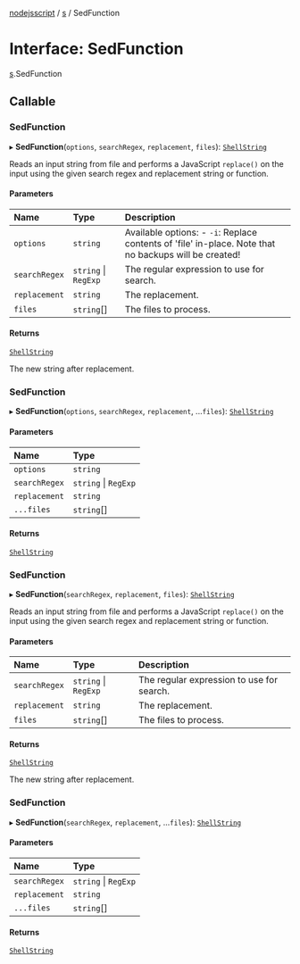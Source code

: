 [nodejsscript](../README.md) / [s](../modules/s.md) / SedFunction

# Interface: SedFunction

[s](../modules/s.md).SedFunction

## Callable

### SedFunction

▸ **SedFunction**(`options`, `searchRegex`, `replacement`, `files`): [`ShellString`](../modules/s.md#shellstring)

Reads an input string from file and performs a JavaScript `replace()`
on the input using the given search regex and replacement string or function.

#### Parameters

| Name | Type | Description |
| :------ | :------ | :------ |
| `options` | `string` | Available options:        - `-i`: Replace contents of 'file' in-place. Note that no backups will be created! |
| `searchRegex` | `string` \| `RegExp` | The regular expression to use for search. |
| `replacement` | `string` | The replacement. |
| `files` | `string`[] | The files to process. |

#### Returns

[`ShellString`](../modules/s.md#shellstring)

The new string after replacement.

### SedFunction

▸ **SedFunction**(`options`, `searchRegex`, `replacement`, ...`files`): [`ShellString`](../modules/s.md#shellstring)

#### Parameters

| Name | Type |
| :------ | :------ |
| `options` | `string` |
| `searchRegex` | `string` \| `RegExp` |
| `replacement` | `string` |
| `...files` | `string`[] |

#### Returns

[`ShellString`](../modules/s.md#shellstring)

### SedFunction

▸ **SedFunction**(`searchRegex`, `replacement`, `files`): [`ShellString`](../modules/s.md#shellstring)

Reads an input string from file and performs a JavaScript `replace()`
on the input using the given search regex and replacement string or function.

#### Parameters

| Name | Type | Description |
| :------ | :------ | :------ |
| `searchRegex` | `string` \| `RegExp` | The regular expression to use for search. |
| `replacement` | `string` | The replacement. |
| `files` | `string`[] | The files to process. |

#### Returns

[`ShellString`](../modules/s.md#shellstring)

The new string after replacement.

### SedFunction

▸ **SedFunction**(`searchRegex`, `replacement`, ...`files`): [`ShellString`](../modules/s.md#shellstring)

#### Parameters

| Name | Type |
| :------ | :------ |
| `searchRegex` | `string` \| `RegExp` |
| `replacement` | `string` |
| `...files` | `string`[] |

#### Returns

[`ShellString`](../modules/s.md#shellstring)

